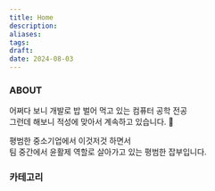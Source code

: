 ```yaml
---
title: Home
description: 
aliases: 
tags: 
draft: 
date: 2024-08-03
---
```

### ABOUT

어쩌다 보니 개발로 밥 벌어 먹고 있는 컴퓨터 공학 전공\
그런데 해보니 적성에 맞아서 계속하고 있습니다. 🤣

평범한 중소기업에서 이것저것 하면서\
팀 중간에서 윤활제 역할로 살아가고 있는 평범한 잡부입니다.


### 카테고리




